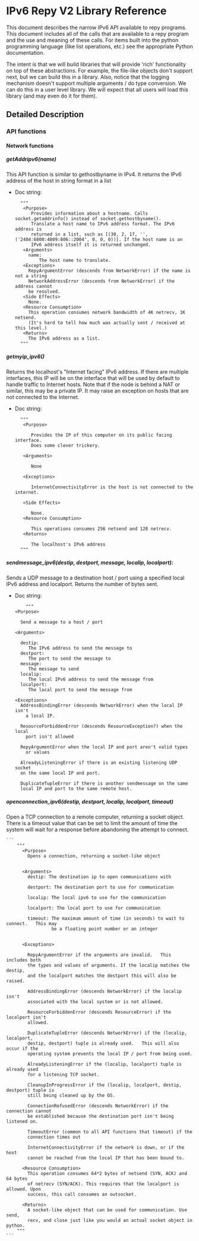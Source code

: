 # IPv6 Repy V2 Library Reference
This document describes the narrow IPv6 API available to repy programs. This document includes all of the calls that are available to a repy program and the use and meaning of these calls. For items built into the python programming language (like list operations, etc.) see the appropriate Python documentation.

The intent is that we will build libraries that will provide 'rich' functionality on top of these abstractions. For example, the file-like objects don't support next, but we can build this in a library. Also, notice that the logging mechanism doesn't support multiple arguments / do type conversion. We can do this in a user level library. We will expect that all users will load this library (and may even do it for them).

## Detailed Description

### API functions

#### Network functions

##### getAddripv6(name)
This API function is similar to gethostbyname in IPv4. It returns the IPv6 address of the host in string format in a list

 * Doc string:
	```
	  """
	   <Purpose>
	      Provides information about a hostname. Calls socket.getaddrinfo() instead of socket.gethostbyname().
	      Translate a host name to IPv6 address format. The IPv6 address is
	      returned in a list, such as [(30, 2, 17, '', ('2404:6800:4009:806::2004', 0, 0, 0))]. If the host name is an
	      IPv6 address itself it is returned unchanged.
	   <Arguments>
	     name:
	         The host name to translate.
	   <Exceptions>
	     RepyArgumentError (descends from NetworkError) if the name is not a string
	     NetworkAddressError (descends from NetworkError) if the address cannot
	     be resolved.
	   <Side Effects>
	     None.
	   <Resource Consumption>
	     This operation consumes network bandwidth of 4K netrecv, 1K netsend.
	     (It's hard to tell how much was actually sent / received at this level.)
	   <Returns>
	     The IPv6 address as a list.
	  """
	```


##### getmyip_ipv6()
Returns the localhost's "Internet facing" IPv6 address. If there are multiple interfaces, this IP will be on the interface that will be used by default to handle traffic to Internet hosts. Note that if the node is behind a NAT or similar, this may be a private IP. It may raise an exception on hosts that are not connected to the Internet.

 * Doc string:   
    ```
	  """
	   <Purpose>

	      Provides the IP of this computer on its public facing interface.  
	      Does some clever trickery. 

	   <Arguments>

	      None
	   
	   <Exceptions>

	      InternetConnectivityError is the host is not connected to the internet.

	   <Side Effects>

	      None.
	   <Resource Consumption>

	      This operations consumes 256 netsend and 128 netrecv.
	   <Returns>

	      The localhost's IPv6 address
	  """
	```  


##### sendmessage_ipv6(destip, destport, message, localip, localport):
Sends a UDP message to a destination host / port using a specified local IPv6 address and localport. Returns the number of bytes sent.

 * Doc string:   
    ```
	    """
   <Purpose>

      Send a message to a host / port

   <Arguments>

      destip:
         The IPv6 address to send the message to
      destport:
         The port to send the message to
      message:
         The message to send
      localip:
         The local IPv6 address to send the message from 
      localport:
         The local port to send the message from

   <Exceptions>
      AddressBindingError (descends NetworkError) when the local IP isn't
        a local IP.

      ResourceForbiddenError (descends ResourceException?) when the local
        port isn't allowed

      RepyArgumentError when the local IP and port aren't valid types
        or values

      AlreadyListeningError if there is an existing listening UDP socket
      on the same local IP and port.

      DuplicateTupleError if there is another sendmessage on the same
      local IP and port to the same remote host.
	``` 

##### openconnection_ipv6(destip, destport, localip, localport, timeout)
Open a TCP connection to a remote computer, returning a socket object. There is a timeout value that can be set to limit the amount of time the system will wait for a response before abandoning the attempt to connect.
	
	```
		"""
		  <Purpose>
		    Opens a connection, returning a socket-like object


		  <Arguments>
		    destip: The destination ip to open communications with

		    destport: The destination port to use for communication

		    localip: The local ipv6 to use for the communication

		    localport: The local port to use for communication

		    timeout: The maximum amount of time (in seconds) to wait to connect.   This may
		             be a floating point number or an integer


		  <Exceptions>

		    RepyArgumentError if the arguments are invalid.   This includes both
		    the types and values of arguments. If the localip matches the destip,
		    and the localport matches the destport this will also be raised.

		    AddressBindingError (descends NetworkError) if the localip isn't 
		    associated with the local system or is not allowed.

		    ResourceForbiddenError (descends ResourceError) if the localport isn't 
		    allowed.

		    DuplicateTupleError (descends NetworkError) if the (localip, localport, 
		    destip, destport) tuple is already used.   This will also occur if the 
		    operating system prevents the local IP / port from being used.

		    AlreadyListeningError if the (localip, localport) tuple is already used
		    for a listening TCP socket.

		    CleanupInProgressError if the (localip, localport, destip, destport) tuple is
		    still being cleaned up by the OS.

		    ConnectionRefusedError (descends NetworkError) if the connection cannot 
		    be established because the destination port isn't being listened on.

		    TimeoutError (common to all API functions that timeout) if the 
		    connection times out

		    InternetConnectivityError if the network is down, or if the host
		    cannot be reached from the local IP that has been bound to.

		  <Resource Consumption>
		    This operation consumes 64*2 bytes of netsend (SYN, ACK) and 64 bytes 
		    of netrecv (SYN/ACK). This requires that the localport is allowed. Upon 
		    success, this call consumes an outsocket.

		  <Returns>
		    A socket-like object that can be used for communication. Use send, 
		    recv, and close just like you would an actual socket object in python.
		"""
	```	



